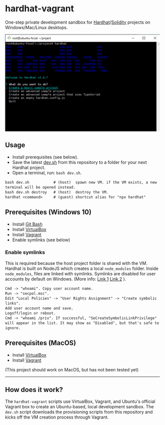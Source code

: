 # hardhat-vagrant

One-step private development sandbox for [Hardhat](https://hardhat.org/)/[Solidity](https://soliditylang.org/) projects on Windows/Mac/Linux desktops.

![Hardhat Screenshot](github/screenshot.jpg?raw=true "Hardhat Screenshot")

## Usage

* Install prerequisites (see below).
* Save the latest [dev.sh](https://raw.githubusercontent.com/andy191x/hardhat-vagrant/main/dev.sh) from this repository to a folder for your next Hardhat project.
* Open a terminal, run: `bash dev.sh`.

```
bash dev.sh           # (host)  spawn new VM. if the VM exists, a new terminal will be opened instead.
bash dev.sh destroy   # (host)  destroy the VM.
hardhat <command>     # (guest) shortcut alias for "npx hardhat"
```

## Prerequisites (Windows 10)

* Install [Git Bash](https://gitforwindows.org/)
* Install [VirtualBox](https://www.virtualbox.org/wiki/Downloads)
* Install [Vagrant](https://www.vagrantup.com/downloads)
* Enable symlinks (see below)

### Enable symlinks

This is required because the host project folder is shared with the VM. Hardhat is built on NodeJS which creates a local `node_modules` folder. Inside `node_modules`, files are linked with symlinks. Symlinks are disabled for user accounts by default on Windows. (More info: [Link 1](https://www.speich.net/articles/en/2018/12/24/virtualbox-6-how-to-enable-symlinks-in-a-linux-guest-os/) [Link 2](https://github.com/npm/npm/issues/992#issuecomment-289935776) ).

```
Cmd -> "whoami". Copy user account name.
Run -> "secpol.msc".
Edit "Local Policies" -> "User Rights Assignment" -> "Create symbolic links".
Add user account name and save.
Logoff/login or reboot.
Cmd -> "whoami /priv". If successful, "SeCreateSymbolicLinkPrivilege" will appear in the list. It may show as "Disabled", but that's safe to ignore.
```

## Prerequisites (MacOS)

* Install [VirtualBox](https://www.virtualbox.org/wiki/Downloads)
* Install [Vagrant](https://www.vagrantup.com/downloads)

(This project should work on MacOS, but has not been tested yet)

---

## How does it work?

The `hardhat-vagrant` scripts use VirtualBox, Vagrant, and Ubuntu's official Vagrant box to create an Ubuntu-based, local development sandbox. The `dev.sh` script downloads the provisioning scripts from this repository and kicks off the VM creation process through Vagrant.
